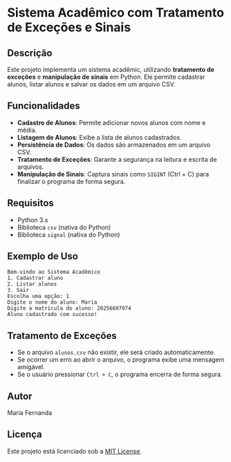 # Sistema Acadêmico com Tratamento de Exceções e Sinais

## Descrição
Este projeto implementa um sistema acadêmic, utilizando **tratamento de exceções** e **manipulação de sinais** em Python. Ele permite cadastrar alunos, listar alunos e salvar os dados em um arquivo CSV.

## Funcionalidades
- **Cadastro de Alunos**: Permite adicionar novos alunos com nome e média.
- **Listagem de Alunos**: Exibe a lista de alunos cadastrados.
- **Persistência de Dados**: Os dados são armazenados em um arquivo CSV.
- **Tratamento de Exceções**: Garante a segurança na leitura e escrita de arquivos.
- **Manipulação de Sinais**: Captura sinais como `SIGINT` (Ctrl + C) para finalizar o programa de forma segura.

## Requisitos
- Python 3.x
- Biblioteca `csv` (nativa do Python)
- Biblioteca `signal` (nativa do Python)


## Exemplo de Uso
```
Bem-vindo ao Sistema Acadêmico
1. Cadastrar aluno
2. Listar alunos
3. Sair
Escolha uma opção: 1
Digite o nome do aluno: Maria
Digite a matrícula do aluno: 20256697974
Aluno cadastrado com sucesso!
```

## Tratamento de Exceções
- Se o arquivo `alunos.csv` não existir, ele será criado automaticamente.
- Se ocorrer um erro ao abrir o arquivo, o programa exibe uma mensagem amigável.
- Se o usuário pressionar `Ctrl + C`, o programa encerra de forma segura.

## Autor
Maria Fernanda

## Licença
Este projeto está licenciado sob a [MIT License](LICENSE).